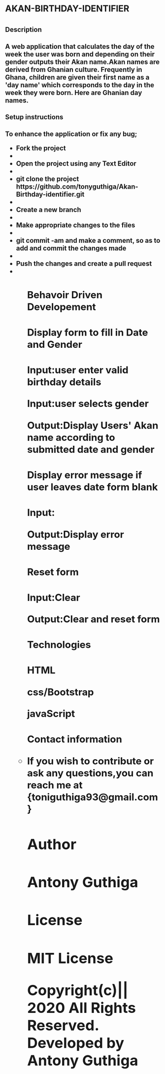 <h1>AKAN-BIRTHDAY-IDENTIFIER<h1>

<h2>Description<h2>
<p>A web application that calculates the day of the week the user was born and depending on their gender outputs their Akan name.Akan names are derived from Ghanian culture. Frequently in Ghana, children are given their first name as a 'day name' which corresponds to the day in the week they were born. Here are Ghanian day names.<p>

<h2>Setup instructions<h2>
<p>To enhance the application or fix any bug;<p>
<ul>
<li>Fork the project<li>
<li>Open the project using any Text Editor<li>
<li>git clone the project https://github.com/tonyguthiga/Akan-Birthday-identifier.git<li>
<li>Create a new branch<li>
<li>Make appropriate changes to the files<li>
<li>git commit -am and make a comment, so as to add and commit the changes made<li>
<li>Push the changes and create a pull request<li>
<ul>

<h2>Behavoir Driven Developement<h2>
<h2>Display form to fill in Date and Gender<h2>
<p>Input:user enter valid birthday details<p>
<p>Input:user selects gender<p>
<p>Output:Display Users' Akan name according to submitted date and gender<p>
<h2>Display error message if user leaves date form blank<h2>
<p>Input:  <p>
<p>Output:Display error message<p>
<h2>Reset form<h2>
<p>Input:Clear<p>
<p>Output:Clear and reset form<p>
<h2>Technologies<h2>
<p>HTML<p>
<p>css/Bootstrap<p>
<p>javaScript<p>
<h2>Contact information<li>
<p>If you wish to contribute or ask any questions,you can reach me at {toniguthiga93@gmail.com}<p>
<h2>Author<h2>
<p>Antony Guthiga<p>
<h2>License<h2>
<p>MIT License<p>
<p>Copyright(c)|| 2020 All Rights Reserved. Developed by Antony Guthiga<p>